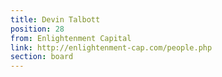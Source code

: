 ```yaml
---
title: Devin Talbott
position: 28
from: Enlightenment Capital
link: http://enlightenment-cap.com/people.php
section: board
---
```


